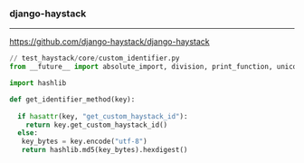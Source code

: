### django-haystack
---
https://github.com/django-haystack/django-haystack


```py
// test_haystack/core/custom_identifier.py
from __future__ import absolute_import, division, print_function, unicode_literals

import hashlib

def get_identifier_method(key):
  
  if hasattr(key, "get_custom_haystack_id"):
    return key.get_custom_haystack_id()
  else:
   key_bytes = key.encode("utf-8")
   return hashlib.md5(key_bytes).hexdigest()
```

```
```

```
```
